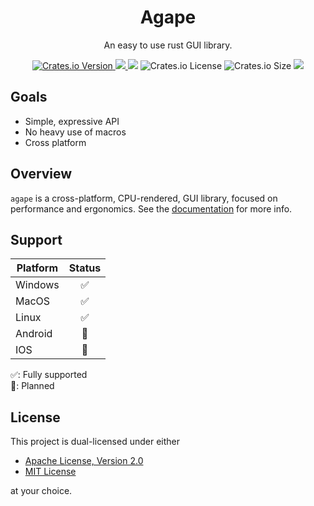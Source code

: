 <h1 align="center">Agape</h1>
<p align="center">An easy to use rust GUI library.</p>
<div align="center">
    <a href="https://crates.io/crates/agape">
        <img alt="Crates.io Version" src="https://img.shields.io/crates/v/agape">
    </a>
    <a href="https://docs.rs/agape/latest/agape/">
        <img src="https://img.shields.io/docsrs/agape"/>
    </a>
    <img src="https://img.shields.io/github/actions/workflow/status/snubwoody/agape-rs/rust.yml"/>
    <img alt="Crates.io License" src="https://img.shields.io/crates/l/agape">
    <img alt="Crates.io Size" src="https://img.shields.io/crates/size/agape">
    <a href="https://codecov.io/gh/snubwoody/agape-rs" > 
        <img src="https://codecov.io/gh/snubwoody/agape-rs/graph/badge.svg?token=FNDNUZ7AGM"/> 
    </a>
</div>

## Goals

- Simple, expressive API
- No heavy use of macros
- Cross platform

## Overview

`agape` is a cross-platform, CPU-rendered, GUI library, focused on performance and ergonomics.
See the [documentation](https://docs.rs/agape/latest/agape/) for more info.

## Support

| Platform | Status |
|----------|:------:|
| Windows  |   ✅    |
| MacOS    |   ✅    |
| Linux    |   ✅    |
| Android  |   🚧   |
| IOS      |   🚧   |

✅: Fully supported  
🚧: Planned

## License

This project is dual-licensed under either

- [Apache License, Version 2.0](https://www.apache.org/licenses/LICENSE-2.0)
- [MIT License](https://opensource.org/license/MIT)

at your choice.

